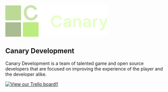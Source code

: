 <img src="assets/CanaryLogoGreenBanner.png" width="321px" height="100px">

## Canary Development

Canary Development is a team of talented game and open source developers that are focused on improving the experience of the player and the developer alike.

[![View our Trello board!!](https://i.ibb.co/zrkn2jG/Trello.png)](https://trello.com/b/fTJOmMua/canaryengine)
